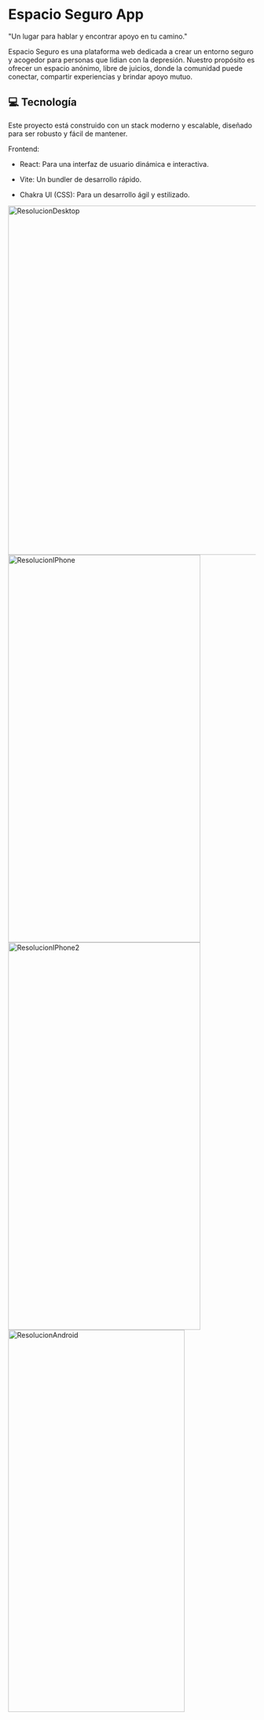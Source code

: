 # Espacio Seguro App

"Un lugar para hablar y encontrar apoyo en tu camino."

Espacio Seguro es una plataforma web dedicada a crear un entorno seguro y acogedor para personas que lidian con la depresión. Nuestro propósito es ofrecer un espacio anónimo, libre de juicios, donde la comunidad puede conectar, compartir experiencias y brindar apoyo mutuo.

## 💻 Tecnología
Este proyecto está construido con un stack moderno y escalable, diseñado para ser robusto y fácil de mantener.

Frontend:

- React: Para una interfaz de usuario dinámica e interactiva.

- Vite: Un bundler de desarrollo rápido.

- Chakra UI (CSS): Para un desarrollo ágil y estilizado.


<img width="1236" height="710" alt="ResolucionDesktop" src="https://github.com/user-attachments/assets/81b3e0f7-21a3-4efb-bf7e-ec9611120ed0" />

<img width="391" height="788" alt="ResolucionIPhone" src="https://github.com/user-attachments/assets/27009354-5a4d-4c8a-8552-5f7eb49f10fb" />

<img width="391" height="788" alt="ResolucionIPhone2" src="https://github.com/user-attachments/assets/3bfe176d-5b66-4e9a-b1d3-7d3c9659e7c2" />

<img width="359" height="777" alt="ResolucionAndroid" src="https://github.com/user-attachments/assets/a9cba589-cbcd-4201-83b5-5419e67f819e" />
